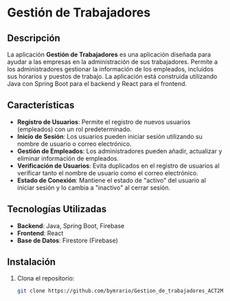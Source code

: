 # Gestión de Trabajadores

## Descripción

La aplicación **Gestión de Trabajadores** es una aplicación diseñada para ayudar a las empresas en la administración de sus trabajadores. Permite a los administradores gestionar la información de los empleados, incluidos sus horarios y puestos de trabajo. La aplicación está construida utilizando Java con Spring Boot para el backend y React para el frontend.

## Características

- **Registro de Usuarios**: Permite el registro de nuevos usuarios (empleados) con un rol predeterminado.
- **Inicio de Sesión**: Los usuarios pueden iniciar sesión utilizando su nombre de usuario o correo electrónico.
- **Gestión de Empleados**: Los administradores pueden añadir, actualizar y eliminar información de empleados.
- **Verificación de Usuarios**: Evita duplicados en el registro de usuarios al verificar tanto el nombre de usuario como el correo electrónico.
- **Estado de Conexión**: Mantiene el estado de "activo" del usuario al iniciar sesión y lo cambia a "inactivo" al cerrar sesión.

## Tecnologías Utilizadas

- **Backend**: Java, Spring Boot, Firebase
- **Frontend**: React
- **Base de Datos**: Firestore (Firebase)

## Instalación

1. Clona el repositorio:
   ```bash
   git clone https://github.com/bymrario/Gestion_de_trabajadores_ACT2M13.git